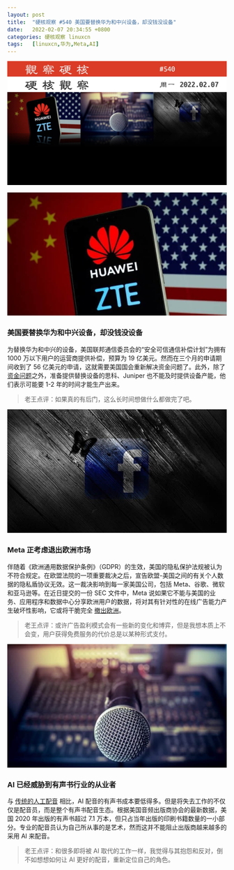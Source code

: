 ```yaml
---
layout: post
title:	"硬核观察 #540 美国要替换华为和中兴设备，却没钱没设备"
date:	2022-02-07 20:34:55 +0800 
categories:	硬核观察 linuxcn 
tags:	[linuxcn,华为,Meta,AI]
---
```



![](/Asserts/Images/album/202202/07/203402r1bcjrwffroczof2.jpg)


![](/Asserts/Images/album/202202/07/203413asfdffnnsf5bvmdf.jpg)


### 美国要替换华为和中兴设备，却没钱没设备


为替换华为和中兴的设备，美国联邦通信委员会的“安全可信通信补偿计划”为拥有 1000 万以下用户的运营商提供补偿，预算为 19 亿美元。然而在三个月的申请期间收到了 56 亿美元的申请，这就需要美国国会重新解决资金问题了。此外，除了 [资金问题](https://www.theregister.com/2022/02/07/secure_and_trusted_communications_reimbursement_program_overrun/)之外，准备提供替换设备的思科、Juniper 也不能及时提供设备产能，他们表示可能要 1-2 年的时间才能生产出来。



> 
> 老王点评：如果真的有后门，这么长时间想做什么都做完了吧。
> 
> 
> 


![](/Asserts/Images/album/202202/07/203424tdwnto8pkneee2or.jpg)


### Meta 正考虑退出欧洲市场


伴随着《欧洲通用数据保护条例》（GDPR）的生效，美国的隐私保护法规被认为不符合规定。在欧盟法院的一项重要裁决之后，宣告欧盟-美国之间的有关个人数据的隐私盾协议无效。这一裁决影响到每一家美国公司，包括 Meta、谷歌、微软和亚马逊等。在近日提交的一份 SEC 文件中，Meta 说如果它不能与美国的业务、应用程序和数据中心分享欧洲用户的数据，将对其有针对性的在线广告能力产生破坏性影响，它或将干脆完全 [撤出欧洲](https://itwire.com/listed-tech/meta-threatens-to-pull-facebook-and-instagram-from-europe-if-it-can-t-target-ads.html)。



> 
> 老王点评：或许广告盈利模式会有一些新的变化和博弈，但是我想本质上不会变，用户获得免费服务的代价总是以某种形式支付。
> 
> 
> 


![](/Asserts/Images/album/202202/07/203441moyhoz0lttdl8ggz.jpg)


### AI 已经威胁到有声书行业的从业者


与 [传统的人工配音](https://www.publishersweekly.com/pw/by-topic/industry-news/publisher-news/article/88477-ai-influence-on-audiobooks-grows-as-does-controversy.html) 相比，AI 配音的有声书成本要低得多。但是将失去工作的不仅仅是配音员，而是整个有声书配音生态。根据美国音频出版商协会的最新数据，美国 2020 年出版的有声书超过 7.1 万本，但只占当年出版的印刷书籍数量的一小部分。专业的配音员认为自己所从事的是艺术，然而这并不能阻止出版商越来越多的采用 AI 来配音。



> 
> 老王点评：和很多即将被 AI 取代的工作一样，我觉得与其抱怨和反对，倒不如想想如何让 AI 更好的配音，重新定位自己的角色。
> 
> 
>
